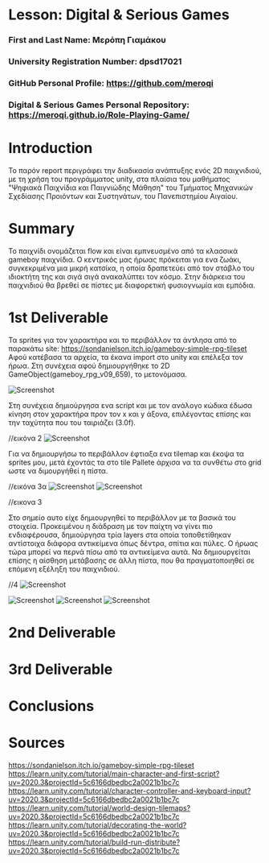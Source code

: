 # Lesson: Digital & Serious Games

### First and Last Name: Μερόπη Γιαμάκου
### University Registration Number: dpsd17021
### GitHub Personal Profile: https://github.com/meroqi
### Digital & Serious Games Personal Repository: https://meroqi.github.io/Role-Playing-Game/ 

# Introduction
 Το παρόν report περιγράφει την διαδικασία ανάπτυξης ενός 2D παιχνιδιού, με τη χρήση του προγράμματος unity,
 στα πλαίσια του μαθήματος "Ψηφιακά Παιχνίδια και Παιγνιώδης Μάθηση" του Τμήματος Μηχανικών Σχεδίασης Προιόντων και Συστηνάτων, του Πανεπιστημίου Αιγαίου. 
 
# Summary
 Το παιχνίδι ονομάζεται flow και είναι εμπνευσμένο από τα κλασσικά gameboy παιχνίδια.
 O κεντρικός μας ήρωας πρόκειται για ενα ζωάκι, συγκεκριμένα μια μικρή κατσίκα, η οποία δραπετεύει από τον στάβλο του ιδιοκτήτη της και σιγά σιγά ανακαλύπτει τον κόσμο.
 Στην διάρκεια του παιχνιδιού θα βρεθεί σε πίστες με διαφορετική φυσιογνωμία και εμπόδια. 


# 1st Deliverable
 Τα sprites για τον χαρακτήρα και το περιβάλλον τα άντλησα από το παρακάτω site: https://sondanielson.itch.io/gameboy-simple-rpg-tileset 
 Αφού κατέβασα τα αρχεία, τα έκανα import στο unity και επέλεξα τον ήρωα. Στη συνέχεια αφού δημιουργήθηκε το 2D GameObject(gameboy_rpg_v09_659), το μετονόμασα.
 

![Screenshot](1.png)
 
 Στη συνέχεια δημιούργησα ενα script και με τον ανάλογο κώδικα έδωσα κίνηση στον χαρακτήρα προν τον x και y άξονα,
 επιλέγοντας επίσης και την ταχύτητα που του ταιριάζει (3.0f).
 
 //εικόνα 2 
 ![Screenshot](2.png)
 
 Για να δημιουργήσω το περιβάλλον έφτιαξα ενα tilemap και έκοψα τα sprites μου, μετά έχοντάς τα στο tile Pallete άρχισα να τα συνθέτω στο grid
 ωστε να διμουργήθεί η πίστα. 
 
 //εικόνα 3α
  ![Screenshot](3α.png)
 ![Screenshot](3.png)
 
 //εικονα 3
 
 Στο σημείο αυτο είχε δημιουργηθεί το περιβάλλον με τα βασικά του στοιχεία. Προκειμένου η διάδραση με τον παίχτη να γίνει πιο ενδιαφέρουσα, 
 δημιούργησα τρία layers στα οποία τοποθετίθηκαν αντίστοιχα διάφορα αντικείμενα όπως δέντρα, σπίτια και πύλες. Ο ήρωας τώρα μπορεί να περνά πίσω από τα αντικείμενα αυτά.
 Να δημιουργείται επίσης η αίσθηση μετάβασης σε άλλη πίστα, που θα πραγματοποιηθεί σε επόμενη εξέληξη του παιχνιδιού. 
 
 //4
 ![Screenshot](4.png)
 
 ![Screenshot](5.png)
 ![Screenshot](6.png)
 ![Screenshot](7.png)


# 2nd Deliverable


# 3rd Deliverable 


# Conclusions


# Sources
https://sondanielson.itch.io/gameboy-simple-rpg-tileset 
https://learn.unity.com/tutorial/main-character-and-first-script?uv=2020.3&projectId=5c6166dbedbc2a0021b1bc7c
https://learn.unity.com/tutorial/character-controller-and-keyboard-input?uv=2020.3&projectId=5c6166dbedbc2a0021b1bc7c
https://learn.unity.com/tutorial/world-design-tilemaps?uv=2020.3&projectId=5c6166dbedbc2a0021b1bc7c
https://learn.unity.com/tutorial/decorating-the-world?uv=2020.3&projectId=5c6166dbedbc2a0021b1bc7c
https://learn.unity.com/tutorial/build-run-distribute?uv=2020.3&projectId=5c6166dbedbc2a0021b1bc7c



